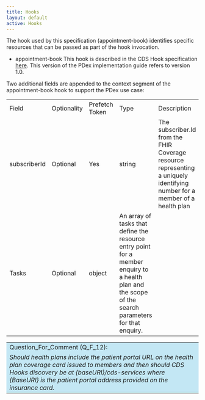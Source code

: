 ```yaml
---
title: Hooks
layout: default
active: Hooks
---
```


The hook used by this specification (appointment-book) identifies specific resources that can be passed as part of the hook invocation.

* appointment-book
This hook is described in the CDS Hook specification [here](https://cds-hooks.org/hooks/encounter-start/). This version of the PDex implementation guide refers to version 1.0.

Two additional fields are appended to the context segment of the appointment-book hook to support the PDex use case:

<table>
	<tr>
		<td>Field</td>
		<td>Optionality</td>
		<td>Prefetch Token</td>
		<td>Type</td>
		<td>Description</td>
	</tr>	
	<tr>
   <td>subscriberId</td>
		<td>Optional</td>
		<td>Yes</td>
		<td>string</td>
		<td>The subscriber.Id from the FHIR Coverage resource representing a uniquely identifying number for a member of a health plan</td>
  </tr>
	<tr>
		<td>Tasks</td>
		<td>Optional</td>
		<td>object</td>
		<td>An array of tasks that define the resource entry point for a member enquiry to a health plan and the scope of the search parameters for that enquiry.</td> 
	</tr>
	</table>
	
<table style="background-color:rgb(195,231,244);width:100%;">
	<tr><td>Question_For_Comment (Q_F_12):</td></tr>
  <tr><td><i>
		Should health plans include the patient portal URL on the health plan coverage card issued to members and then should CDS Hooks discovery be at {baseURI}/cds-services where {BaseURI} is the patient portal address provided on the insurance card.
		</i></td></tr>	
</table>

